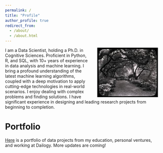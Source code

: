 ```yaml
---
permalink: /
title: "Profile"
author_profile: true
redirect_from: 
  - /about/
  - /about.html
---
```


<div style="float: right; margin-left: 20px;">
    <img src="/images/3899d5_m.jpg" alt="Home Office" width="200">
</div>

I am a Data Scientist, holding a Ph.D. in Cognitive Sciences. Proficient in Python, R, and SQL, with 10+ years of experience in data analysis and machine learning. I bring a profound understanding of the latest machine learning algorithms, coupled with a deep motivation to apply cutting-edge technologies in real-world scenarios. I enjoy dealing with complex problems and finding solutions. I have significant experience in designing and leading research projects from beginning to completion.


Portfolio
======
[Here](/data_proj/) is a portfolio of data projects from my education, personal ventures, and working at Dailogy. More updates are coming!
